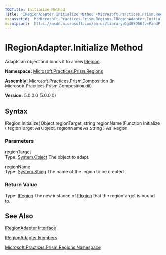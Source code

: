 ```yaml
---
TOCTitle: Initialize Method
Title: 'IRegionAdapter.Initialize Method (Microsoft.Practices.Prism.Regions)'
ms:assetid: 'M:Microsoft.Practices.Prism.Regions.IRegionAdapter.Initialize(System.Object,System.String)'
ms:mtpsurl: 'https://msdn.microsoft.com/en-us/library/Gg405956(v=PandP.50)'
---
```



# IRegionAdapter.Initialize Method

Adapts an object and binds it to a new [IRegion](https://msdn.microsoft.com/library/microsoft.practices.prism.regions.iregion).

**Namespace:** [Microsoft.Practices.Prism.Regions](https://msdn.microsoft.com/library/microsoft.practices.prism.regions)
**Assembly:** Microsoft.Practices.Prism.Composition (in Microsoft.Practices.Prism.Composition.dll)

**Version:** 5.0.0.0 (5.0.0.0)

## Syntax

IRegion Initialize( Object regionTarget, string regionName )Function Initialize ( regionTarget As Object, regionName As String ) As IRegion

### Parameters

regionTarget  
Type: [System.Object](http://msdn.microsoft.com/en-us/library/e5kfa45b)
The object to adapt.

regionName  
Type: [System.String](http://msdn.microsoft.com/en-us/library/s1wwdcbf)
The name of the region to be created.

### Return Value

Type: [IRegion](https://msdn.microsoft.com/library/microsoft.practices.prism.regions.iregion)
The new instance of [IRegion](https://msdn.microsoft.com/library/microsoft.practices.prism.regions.iregion) that the regionTarget is bound to.

## See Also

[IRegionAdapter Interface](https://msdn.microsoft.com/library/microsoft.practices.prism.regions.iregionadapter)

[IRegionAdapter Members](https://msdn.microsoft.com/allmembers.t:microsoft.practices.prism.regions.iregionadapter)

[Microsoft.Practices.Prism.Regions Namespace](https://msdn.microsoft.com/library/microsoft.practices.prism.regions)
